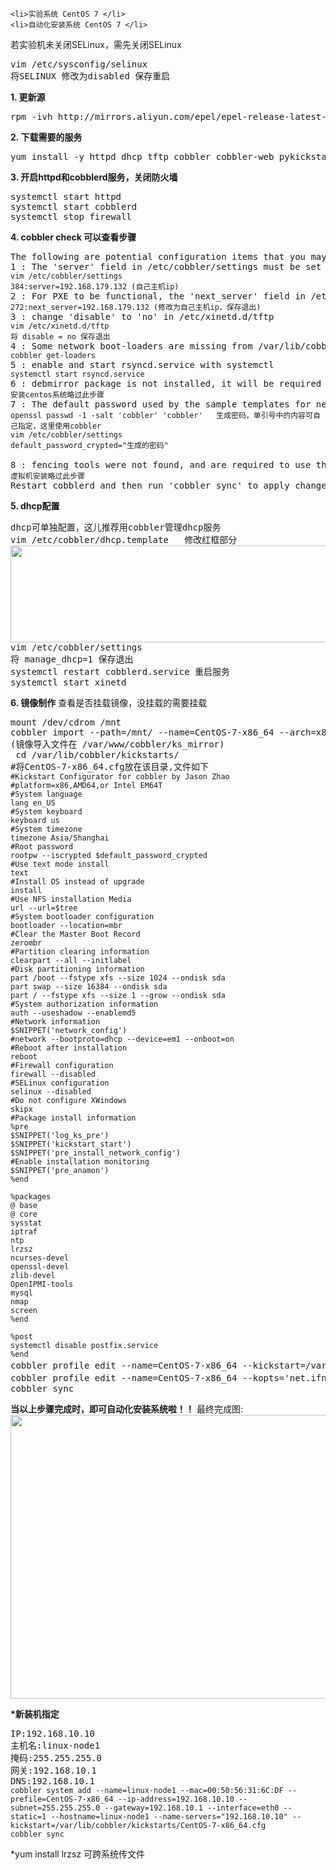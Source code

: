 	<li>实验系统 CentOS 7 </li>
	<li>自动化安装系统 CentOS 7 </li>

若实验机未关闭SELinux，需先关闭SELinux
<pre>vim /etc/sysconfig/selinux
将SELINUX 修改为disabled 保存重启</pre>

<strong>1. 更新源</strong>
<pre>rpm -ivh http://mirrors.aliyun.com/epel/epel-release-latest-7.noarch.rpm</pre>
<strong>2. 下载需要的服务</strong>
<pre>yum install -y httpd dhcp tftp cobbler cobbler-web pykickstart xinetd</pre>
<strong>3. 开启httpd和cobblerd服务，关闭防火墙</strong>
<pre>systemctl start httpd
systemctl start cobblerd
systemctl stop firewall</pre>
<strong>4. cobbler check 可以查看步骤</strong>
<pre>The following are potential configuration items that you may want to fix:
1 : The 'server' field in /etc/cobbler/settings must be set to something other than localhost, or kickstarting features will not work.  This should be a resolvable hostname or IP for the boot server as reachable by all machines that will use it.
<code>vim /etc/cobbler/settings
384:server=192.168.179.132 (自己主机ip)</code>
2 : For PXE to be functional, the 'next_server' field in /etc/cobbler/settings must be set to something other than 127.0.0.1, and should match the IP of the boot server on the PXE network.
<code>272:next_server=192.168.179.132 (修改为自己主机ip，保存退出)</code>
3 : change 'disable' to 'no' in /etc/xinetd.d/tftp
<code>vim /etc/xinetd.d/tftp
将 disable = no 保存退出</code>
4 : Some network boot-loaders are missing from /var/lib/cobbler/loaders, you may run 'cobbler get-loaders' to download them, or, if you only want to handle x86/x86_64 netbooting, you may ensure that you have installed a *recent* version of the syslinux package installed and can ignore this message entirely.  Files in this directory, should you want to support all architectures, should include pxelinux.0, menu.c32, elilo.efi, and yaboot. The 'cobbler get-loaders' command is the easiest way to resolve these requirements.
<code>cobbler get-loaders</code>
5 : enable and start rsyncd.service with systemctl
<code>systemctl start rsyncd.service</code>
6 : debmirror package is not installed, it will be required to manage debian deployments and repositories
<code>安装centos系统略过此步骤</code>
7 : The default password used by the sample templates for newly installed machines (default_password_crypted in /etc/cobbler/settings) is still set to 'cobbler' and should be changed, try: "openssl passwd -1 -salt 'random-phrase-here' 'your-password-here'" to generate new one
<code>openssl passwd -1 -salt 'cobbler' 'cobbler'   生成密码，单引号中的内容可自己指定，这里使用cobbler
vim /etc/cobbler/settings
default_password_crypted="生成的密码"
</code>
8 : fencing tools were not found, and are required to use the (optional) power management features. install cman or fence-agents to use them
<code>虚拟机安装略过此步骤</code>
Restart cobblerd and then run 'cobbler sync' to apply changes.</pre>
<strong>5. dhcp配置</strong>
<pre>dhcp可单独配置，这儿推荐用cobbler管理dhcp服务
vim /etc/cobbler/dhcp.template   修改红框部分
<img src="http://39.108.135.113/wordpress/wp-content/uploads/2018/07/捕获-2.png" alt="" width="781" height="155" class="alignnone size-full wp-image-141" />
vim /etc/cobbler/settings
将 manage_dhcp=1 保存退出
systemctl restart cobblerd.service 重启服务
systemctl start xinetd</pre>
<strong>6. 镜像制作</strong>
查看是否挂载镜像，没挂载的需要挂载
<pre>mount /dev/cdrom /mnt
cobbler import --path=/mnt/ --name=CentOS-7-x86_64 --arch=x86_64
(镜像导入文件在 /var/www/cobbler/ks_mirror)
 cd /var/lib/cobbler/kickstarts/   
#将CentOS-7-x86_64.cfg放在该目录,文件如下
<code>#Kickstart Configurator for cobbler by Jason Zhao
#platform=x86,AMD64,or Intel EM64T
#System language
lang en_US
#System keyboard
keyboard us
#System timezone
timezone Asia/Shanghai
#Root password
rootpw --iscrypted $default_password_crypted
#Use text mode install
text
#Install OS instead of upgrade
install
#Use NFS installation Media
url --url=$tree
#System bootloader configuration
bootloader --location=mbr
#Clear the Master Boot Record
zerombr
#Partition clearing information
clearpart --all --initlabel
#Disk partitioning information
part /boot --fstype xfs --size 1024 --ondisk sda
part swap --size 16384 --ondisk sda
part / --fstype xfs --size 1 --grow --ondisk sda
#System authorization information
auth --useshadow --enablemd5
#Network information
$SNIPPET('network_config')
#network --bootproto=dhcp --device=em1 --onboot=on
#Reboot after installation
reboot
#Firewall configuration
firewall --disabled
#SELinux configuration
selinux --disabled
#Do not configure XWindows
skipx
#Package install information
%pre
$SNIPPET('log_ks_pre')
$SNIPPET('kickstart_start')
$SNIPPET('pre_install_network_config')
#Enable installation monitoring
$SNIPPET('pre_anamon')
%end

%packages
@ base
@ core
sysstat
iptraf
ntp
lrzsz
ncurses-devel
openssl-devel
zlib-devel
OpenIPMI-tools
mysql
nmap
screen
%end

%post
systemctl disable postfix.service
%end</code>
cobbler profile edit --name=CentOS-7-x86_64 --kickstart=/var/lib/cobbler/kickstarts/CentOS-7-x86_64.cfg  #自定义kickstart文件
cobbler profile edit --name=CentOS-7-x86_64 --kopts='net.ifnames=0 biosdevname=0'  #修改内核参数，使新装机网卡名为eth0
cobbler sync</pre>

<strong>当以上步骤完成时，即可自动化安装系统啦！！</strong>
最终完成图:
<img src="http://39.108.135.113/wordpress/wp-content/uploads/2018/07/1-1.png" alt="" width="753" height="454" class="alignnone size-full wp-image-139" />

<strong>*新装机指定</strong>
<pre>IP:192.168.10.10
主机名:linux-node1
掩码:255.255.255.0
网关:192.168.10.1
DNS:192.168.10.1
<code>cobbler system add --name=linux-node1 --mac=00:50:56:31:6C:DF --prefile=CentOS-7-x86_64 --ip-address=192.168.10.10 --subnet=255.255.255.0 --gateway=192.168.10.1 --interface=eth0 --static=1 --hostname=linux-node1 --name-servers="192.168.10.10" --kickstart=/var/lib/cobbler/kickstarts/CentOS-7-x86_64.cfg</code>
<code>cobbler sync</code></pre>
*yum install lrzsz 可跨系统传文件